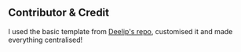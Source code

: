 ## Contributor & Credit

I used the basic template from [Deelip's repo](https://github.com/Deelip7/react-portfolio), customised it and made everything centralised! <br />

```


```
